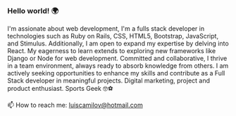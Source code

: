 ### Hello world! 🌍

I'm assionate about web development, I'm a fulls stack developer in technologies such as Ruby on Rails, CSS, HTML5, Bootstrap, JavaScript, and Stimulus. Additionally, I am open to expand my expertise by delving into React. My eagerness to learn extends to exploring new frameworks like Django or Node for web development. Committed and collaborative, I thrive in a team environment, always ready to absorb knowledge from others. I am actively seeking opportunities to enhance my skills and contribute as a Full Stack developer in meaningful projects. 
Digital marketing, project and product enthusiast. Sports Geek 🤓⚽

📫 How to reach me: luiscamilov@hotmail.com

